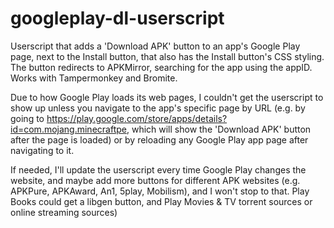 # googleplay-dl-userscript
Userscript that adds a 'Download APK' button to an app's Google Play page, next to the Install button, that also has the Install button's CSS styling. The button redirects to APKMirror, searching for the app using the appID. Works with Tampermonkey and Bromite.

Due to how Google Play loads its web pages, I couldn't get the userscript to show up unless you navigate to the app's specific page by URL (e.g. by going to https://play.google.com/store/apps/details?id=com.mojang.minecraftpe, which will show the 'Download APK' button after the page is loaded) or by reloading any Google Play app page after navigating to it.

If needed, I'll update the userscript every time Google Play changes the website, and maybe add more buttons for different APK websites (e.g. APKPure, APKAward, An1, 5play, Mobilism), and I won't stop to that. Play Books could get a libgen button, and Play Movies & TV torrent sources or online streaming sources)
